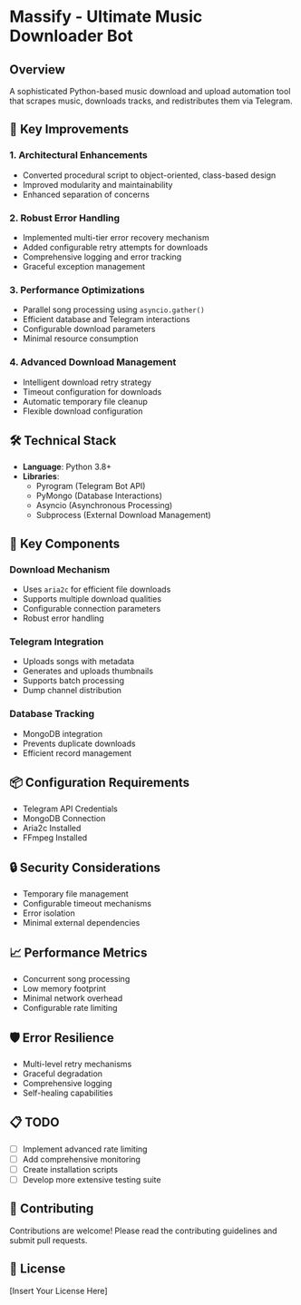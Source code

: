 # Massify - Ultimate Music Downloader Bot

## Overview

A sophisticated Python-based music download and upload automation tool that scrapes music, downloads tracks, and redistributes them via Telegram.

## 🚀 Key Improvements

### 1. Architectural Enhancements
- Converted procedural script to object-oriented, class-based design
- Improved modularity and maintainability
- Enhanced separation of concerns

### 2. Robust Error Handling
- Implemented multi-tier error recovery mechanism
- Added configurable retry attempts for downloads
- Comprehensive logging and error tracking
- Graceful exception management

### 3. Performance Optimizations
- Parallel song processing using `asyncio.gather()`
- Efficient database and Telegram interactions
- Configurable download parameters
- Minimal resource consumption

### 4. Advanced Download Management
- Intelligent download retry strategy
- Timeout configuration for downloads
- Automatic temporary file cleanup
- Flexible download configuration

## 🛠 Technical Stack

- **Language**: Python 3.8+
- **Libraries**: 
  - Pyrogram (Telegram Bot API)
  - PyMongo (Database Interactions)
  - Asyncio (Asynchronous Processing)
  - Subprocess (External Download Management)

## 🔧 Key Components

### Download Mechanism
- Uses `aria2c` for efficient file downloads
- Supports multiple download qualities
- Configurable connection parameters
- Robust error handling

### Telegram Integration
- Uploads songs with metadata
- Generates and uploads thumbnails
- Supports batch processing
- Dump channel distribution

### Database Tracking
- MongoDB integration
- Prevents duplicate downloads
- Efficient record management

## 📦 Configuration Requirements

- Telegram API Credentials
- MongoDB Connection
- Aria2c Installed
- FFmpeg Installed

## 🔒 Security Considerations

- Temporary file management
- Configurable timeout mechanisms
- Error isolation
- Minimal external dependencies

## 📈 Performance Metrics

- Concurrent song processing
- Low memory footprint
- Minimal network overhead
- Configurable rate limiting

## 🛡️ Error Resilience

- Multi-level retry mechanisms
- Graceful degradation
- Comprehensive logging
- Self-healing capabilities

## 📋 TODO
- [ ] Implement advanced rate limiting
- [ ] Add comprehensive monitoring
- [ ] Create installation scripts
- [ ] Develop more extensive testing suite

## 🤝 Contributing

Contributions are welcome! Please read the contributing guidelines and submit pull requests.

## 📄 License

[Insert Your License Here]
